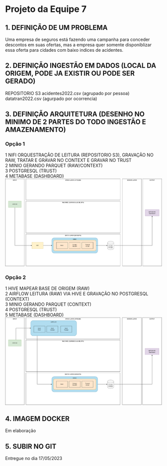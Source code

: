 # Projeto da Equipe 7
## 1. DEFINIÇÃO DE UM PROBLEMA
Uma empresa de seguros está fazendo uma campanha para conceder descontos em suas ofertas, mas a empresa quer somente disponiblizar essa oferta para cidades com baixo indices de acidentes.
## 2. DEFINIÇÃO INGESTÃO EM DADOS (LOCAL DA ORIGEM, PODE JA EXISTIR OU PODE SER GERADO)	
REPOSITORIO S3
acidentes2022.csv (agrupado por pessoa)
datatran2022.csv (agurpado por ocorrencia)
## 3. DEFINIÇÃO ARQUITETURA (DESENHO NO MINIMO DE 2 PARTES DO TODO INGESTÃO E AMAZENAMENTO)
### Opção 1
1 NIFI ORQUESTRAÇÃO DE LEITURA (REPOSITORIO S3), GRAVAÇÃO NO RAW, TRATAR E GRAVAR NO CONTEXT E GRAVAR NO TRUST </br>
2 MINIO GERANDO PARQUET (RAW/CONTEXT) </br>
3 POSTGRESQL (TRUST) </br>
4 METABASE (DASHBOARD) </br>
![plot](imagens/Projeto-V1.drawio.png)
### Opção 2
1 HIVE MAPEAR BASE DE ORIGEM (RAW) </br>
2 AIRFLOW LEITURA (RAW) VIA HIVE E GRAVAÇÃO NO POSTGRESQL (CONTEXT) </br>
3 MINIO GERANDO PARQUET (CONTEXT) </br>
4 POSTGRESQL (TRUST) </br>
5 METABASE (DASHBOARD) <br/>
![plot](imagens/Projeto-V2.drawio.png)
## 4. IMAGEM DOCKER
Em elaboração
## 5. SUBIR NO GIT
Entregue no dia 17/05/2023
